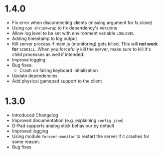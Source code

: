 1.4.0
=====
  * Fix error when disconnecting clients (missing argument for fs.close)
  * Using `npm shrinkwrap` to fix dependency's versions
  * Allow log level to be set with environment variable `LOGLEVEL`
  * Adding timestamp to log output
  * Kill server process if main.js (monitoring) gets killed.
    This will **not work for** `SIGKILL`. When you forcefully kill the
    server, make sure to kill it's child processes as well if intended.
  * Improve logging
  * Bug fixes:
    * Crash on failing keyboard initialization
  * Update dependencies
  * Add physical gamepad support to the client

1.3.0
=====
  * Introduced Changelog
  * Improved documentation (e.g. explaining `config.json`)
  * D-Pad supports analog stick behaviour by default
  * Improved logging
  * Using module `forever-monitor` to restart the server if it crashes
    for some reason.
  * Bug fixes
